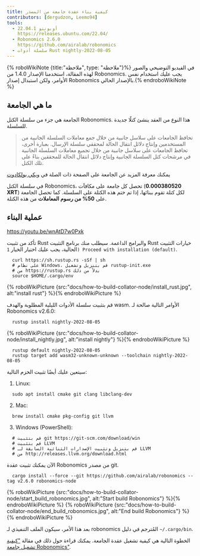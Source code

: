 ```yaml
---
title: كيفية بناء عقدة جامعة من المصدر
contributors: [dergudzon, Leemo94]
tools:
  - أوبونتو 22.04.1
    https://releases.ubuntu.com/22.04/
  - Robonomics 2.6.0
    https://github.com/airalab/robonomics
  - سلسلة أدوات Rust nightly-2022-08-05
---
```



{% roboWikiNote {title:"ملاحظة", type: "ملاحظة"}%} في الفيديو التوضيحي والصور لهذه المقالة، استخدمنا الإصدار 1.4.0 من Robonomics. يجب عليك استخدام نفس الأوامر، ولكن استبدال إصدار Robonomics بالإصدار الحالي.{% endroboWikiNote %}

## ما هي الجامعة

الجامعة هي جزء من سلسلة الكتل Robonomics. هذا النوع من العقد ينشئ كتلًا جديدة للسلسلة.

> تحافظ الجامعات على سلاسل جانبية من خلال جمع معاملات السلسلة الجانبية من المستخدمين وإنتاج دلائل انتقال الحالة لمحققي سلسلة الإرسال. بعبارة أخرى، تحافظ الجامعات على سلاسل جانبية من خلال تجميع معاملات السلسلة الجانبية في مرشحات كتل السلسلة الجانبية وإنتاج دلائل انتقال الحالة للمحققين بناءً على تلك الكتل.

يمكنك معرفة المزيد عن الجامعة على الصفحة ذات الصلة في [ويكي بولكادوت](https://wiki.polkadot.network/docs/learn-collator)

في سلسلة الكتل Robonomics، تحصل كل جامعة على مكافآت (**0.000380520 XRT**) لكل كتلة تقوم ببنائها، إذا تم ختم هذه الكتلة على السلسلة.
كما تحصل الجامعة على **50% من رسوم المعاملات** من هذه الكتلة.

## عملية البناء

https://youtu.be/wnAtD7w0Pxk

تأكد من تثبيت Rust والبرامج الداعمة. سيطلب منك برنامج التثبيت Rust خيارات التثبيت الحالية، يجب عليك اختيار الخيار `1) Proceed with installation (default)`.

```
  curl https://sh.rustup.rs -sSf | sh
  # على نظام Windows، قم بتنزيل وتشغيل rustup-init.exe
  # من https://rustup.rs بدلاً من ذلك
  source $HOME/.cargo/env
```

{% roboWikiPicture {src:"docs/how-to-build-collator-node/install_rust.jpg", alt:"install rust"} %}{% endroboWikiPicture %}

قم بتثبيت سلسلة الأدوات الليلية المطلوبة والهدف wasm.
الأوامر التالية صالحة لـ Robonomics v2.6.0:

```
  rustup install nightly-2022-08-05
```

{% roboWikiPicture {src:"docs/how-to-build-collator-node/install_nightly.jpg", alt:"install nightly"} %}{% endroboWikiPicture %}

```
  rustup default nightly-2022-08-05
  rustup target add wasm32-unknown-unknown --toolchain nightly-2022-08-05
```

سيتعين عليك أيضًا تثبيت الحزم التالية:

  1. Linux:

  ```
    sudo apt install cmake git clang libclang-dev
  ```
  2. Mac:

  ```
    brew install cmake pkg-config git llvm
  ```
  3. Windows (PowerShell):

  ```
    # قم بتثبيت git https://git-scm.com/download/win
    # قم بتثبيت LLVM
    # قم بتنزيل وتثبيت الإصدارات الثنائية السابقة لـ LLVM
    # من http://releases.llvm.org/download.html
  ```

الآن يمكنك تثبيت عقدة Robonomics من مصدر git.

```
  cargo install --force --git https://github.com/airalab/robonomics --tag v2.6.0 robonomics-node
```

{% roboWikiPicture {src:"docs/how-to-build-collator-node/start_build_robonomics.jpg", alt:"Start build Robonomics"} %}{% endroboWikiPicture %}
{% roboWikiPicture {src:"docs/how-to-build-collator-node/end_build_robonomics.jpg", alt:"End build Robonomics"} %}{% endroboWikiPicture %}

بعد هذا الأمر، سيكون الملف التنفيذي لـ robonomics المُترجم في دليل `~/.cargo/bin`.

الخطوة التالية هي كيفية تشغيل عقدة الجامعة. يمكنك قراءة حول ذلك في مقالة ["كيفية تشغيل جامعة Robonomics"](/docs/how-to-launch-the-robonomics-collator).